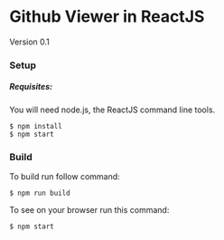 # Github Viewer in ReactJS
Version 0.1

### Setup

##### Requisites:


You will need node.js, the ReactJS command line tools.

	$ npm install
	$ npm start


### Build

To build run follow command:

    $ npm run build


To see on your browser run this command:

    $ npm start

